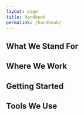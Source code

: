 ```yaml
---
layout: page
title: Handbook
permalink: /handbook/
---
```


## What We Stand For

## Where We Work

## Getting Started

## Tools We Use